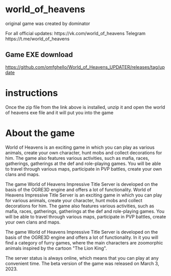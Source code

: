 # world_of_heavens

 original game was created by dominator
 
<p>For all official updates: https://vk.com/world_of_heavens
Telegram https://t.me/world_of_heavens</p>

<H2>Game EXE download</H2>

https://github.com/omfghello/World_of_Heavens_UPDATER/releases/tag/update

# instructions

Once the zip file from the link above is installed, unzip it and open the world of heavens exe file and it will put you into the game

# About the game
World of Heavens is an exciting game in which you can play as various animals, create your own character, hunt mobs and collect decorations for him. The game also features various activities, such as mafia, races, gatherings, gatherings at the def and role-playing games. You will be able to travel through various maps, participate in PVP battles, create your own clans and maps.

The game World of Heavens Impressive Title Server is developed on the basis of the OGRE3D engine and offers a lot of functionality. World of Heavens Impressive Title Server is an exciting game in which you can play for various animals, create your character, hunt mobs and collect decorations for him. The game also features various activities, such as mafia, races, gatherings, gatherings at the def and role-playing games. You will be able to travel through various maps, participate in PVP battles, create your own clans and maps.

The game World of Heavens Impressive Title Server is developed on the basis of the OGRE3D engine and offers a lot of functionality. In it you will find a category of furry games, where the main characters are zoomorphic animals inspired by the cartoon "The Lion King".

The server status is always online, which means that you can play at any convenient time. The beta version of the game was released on March 3, 2023.


